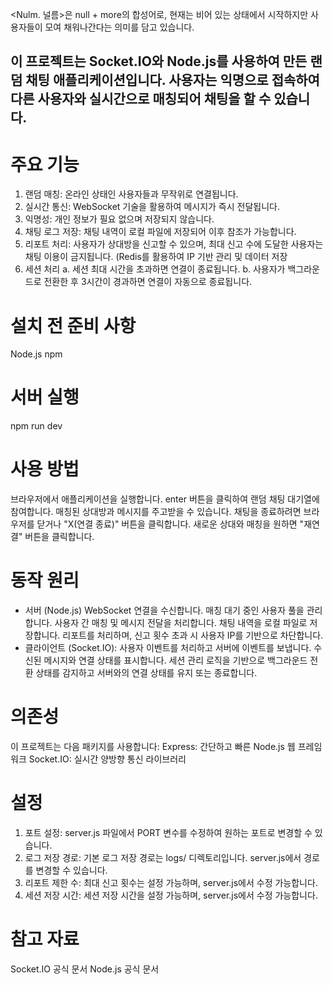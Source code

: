 <Nulm. 널름>은 null + more의 합성어로, 
현재는 비어 있는 상태에서 시작하지만 사용자들이 모여 채워나간다는 의미를 담고 있습니다.

이 프로젝트는 Socket.IO와 Node.js를 사용하여 만든 랜덤 채팅 애플리케이션입니다. 
사용자는 익명으로 접속하여 다른 사용자와 실시간으로 매칭되어 채팅을 할 수 있습니다.
------------------------------------------------------------------------
# 주요 기능
1. 랜덤 매칭: 온라인 상태인 사용자들과 무작위로 연결됩니다.
2. 실시간 통신: WebSocket 기술을 활용하여 메시지가 즉시 전달됩니다.
3. 익명성: 개인 정보가 필요 없으며 저장되지 않습니다.
4.  채팅 로그 저장: 채팅 내역이 로컬 파일에 저장되어 이후 참조가 가능합니다.
5. 리포트 처리: 사용자가 상대방을 신고할 수 있으며, 최대 신고 수에 도달한 사용자는 채팅 이용이 금지됩니다. (Redis를 활용하여 IP 기반 관리 및 데이터 저장
6. 세션 처리
   a. 세션 최대 시간을 초과하면 연결이 종료됩니다.
   b. 사용자가 백그라운드로 전환한 후 3시간이 경과하면 연결이 자동으로 종료됩니다.


# 설치 전 준비 사항
Node.js
npm

# 서버 실행
npm run dev

# 사용 방법
브라우저에서 애플리케이션을 실행합니다.
enter 버튼을 클릭하여 랜덤 채팅 대기열에 참여합니다.
매칭된 상대방과 메시지를 주고받을 수 있습니다.
채팅을 종료하려면 브라우저를 닫거나 "X(연결 종료)" 버튼을 클릭합니다.
새로운 상대와 매칭을 원하면 "재연결" 버튼을 클릭합니다. 


# 동작 원리
- 서버 (Node.js)
WebSocket 연결을 수신합니다.
매칭 대기 중인 사용자 풀을 관리합니다.
사용자 간 매칭 및 메시지 전달을 처리합니다.
채팅 내역을 로컬 파일로 저장합니다.
리포트를 처리하며, 신고 횟수 초과 시 사용자 IP를 기반으로 차단합니다.
- 클라이언트 (Socket.IO):
사용자 이벤트를 처리하고 서버에 이벤트를 보냅니다.
수신된 메시지와 연결 상태를 표시합니다.
세션 관리 로직을 기반으로 백그라운드 전환 상태를 감지하고 서버와의 연결 상태를 유지 또는 종료합니다.



# 의존성
이 프로젝트는 다음 패키지를 사용합니다:
Express: 간단하고 빠른 Node.js 웹 프레임워크
Socket.IO: 실시간 양방향 통신 라이브러리



# 설정
1. 포트 설정: server.js 파일에서 PORT 변수를 수정하여 원하는 포트로 변경할 수 있습니다.
2. 로그 저장 경로: 기본 로그 저장 경로는 logs/ 디렉토리입니다. server.js에서 경로를 변경할 수 있습니다.
3. 리포트 제한 수: 최대 신고 횟수는 설정 가능하며, server.js에서 수정 가능합니다.
4. 세션 저장 시간: 세션 저장 시간을 설정 가능하며, server.js에서 수정 가능합니다.

# 참고 자료
Socket.IO 공식 문서
Node.js 공식 문서
